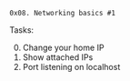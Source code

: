 
	0x08. Networking basics #1

Tasks:

0. Change your home IP
1. Show attached IPs
2. Port listening on localhost
